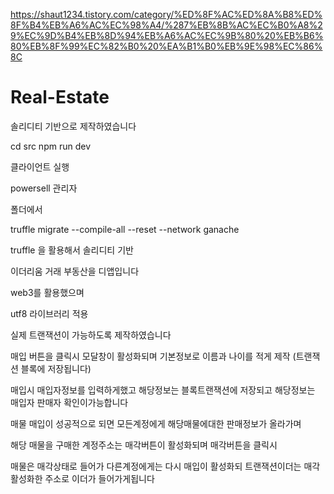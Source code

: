 https://shaut1234.tistory.com/category/%ED%8F%AC%ED%8A%B8%ED%8F%B4%EB%A6%AC%EC%98%A4/%287%EB%8B%AC%EC%B0%A8%29%EC%9D%B4%EB%8D%94%EB%A6%AC%EC%9B%80%20%EB%B6%80%EB%8F%99%EC%82%B0%20%EA%B1%B0%EB%9E%98%EC%86%8C

# Real-Estate
솔리디티 기반으로 제작하였습니다

cd src
npm run dev 

클라이언트 실행


powersell 관리자

폴더에서 

truffle migrate --compile-all --reset --network ganache





truffle 을 활용해서 솔리디티 기반

이더리움 거래 부동산을 디앱입니다

web3를 활용했으며

utf8 라이브러리 적용

실제 트랜잭션이 가능하도록 제작하였습니다

매입 버튼을 클릭시 모달창이 활성화되며 기본정보로 이름과 나이를 적게 제작 (트랜잭션 블록에 저장됩니다)

매입시 매입자정보를 입력하게했고 해당정보는 블록트랜잭션에 저장되고 해당정보는 매입자 판매자 확인이가능합니다




매물 매입이 성공적으로 되면 모든계정에게 해당매물에대한 판매정보가 올라가며

해당 매물을 구매한 계정주소는 매각버튼이 활성화되며 매각버튼을 클릭시

매물은 매각상태로 들어가 다른계정에게는 다시 매입이 활성화되 트랜잭션이더는 매각활성화한 주소로 이더가 들어가게됩니다


